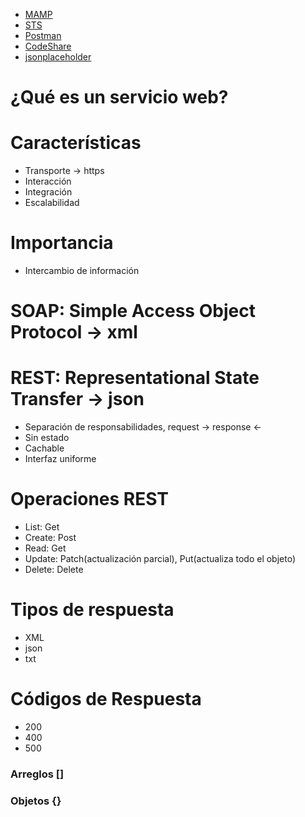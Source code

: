 * [MAMP](https://www.mamp.info/en/)
* [STS](https://spring.io/tools)
* [Postman](https://www.getpostman.com/)
* [CodeShare](https://codeshare.io)
* [jsonplaceholder](https://jsonplaceholder.typicode.com/posts)

# ¿Qué es un servicio web?

# Características
* Transporte -> https
* Interacción 
* Integración
* Escalabilidad

# Importancia
* Intercambio de información

# SOAP: Simple Access Object Protocol -> xml

# REST: Representational State Transfer -> json
* Separación de responsabilidades, request -> response <-
* Sin estado
* Cachable
* Interfaz uniforme

# Operaciones REST
* List: Get
* Create: Post
* Read: Get
* Update: Patch(actualización parcial), Put(actualiza todo el objeto)
* Delete: Delete

# Tipos de respuesta
* XML
* json
* txt

# Códigos de Respuesta
* 200
* 400
* 500

### Arreglos []
### Objetos {} 
